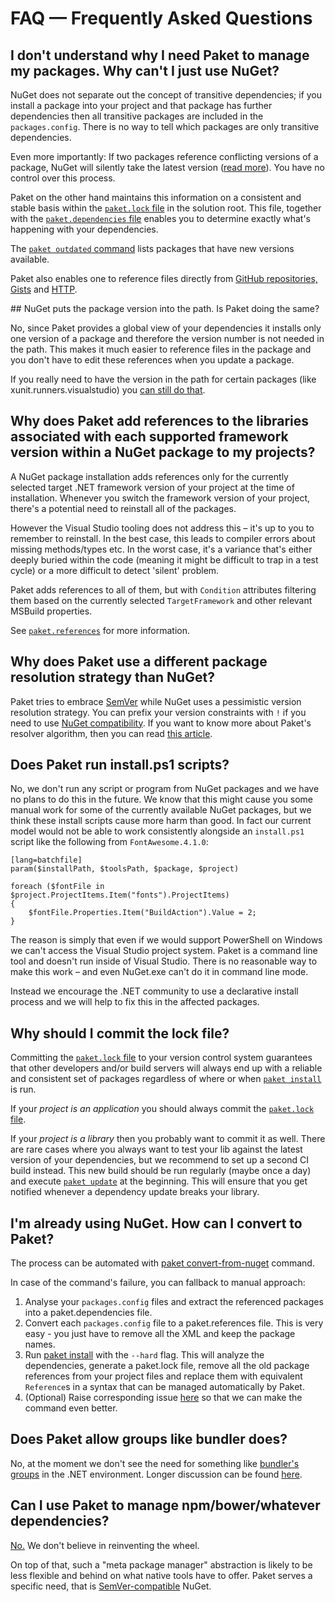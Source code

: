 # FAQ — Frequently Asked Questions

## I don't understand why I need Paket to manage my packages. Why can't I just use NuGet?

NuGet does not separate out the concept of transitive dependencies; if you install a package into your project and that package has further dependencies then all transitive packages are included in the `packages.config`. There is no way to tell which packages are only transitive dependencies.

Even more importantly: If two packages reference conflicting versions of a package, NuGet will silently take the latest version ([read more](controlling-nuget-resolution.html)). You have no control over this process.

Paket on the other hand maintains this information on a consistent and stable basis within the [`paket.lock` file](lock-file.html) in the solution root. This file, together with the [`paket.dependencies` file](dependencies-file.html) enables you to determine exactly what's happening with your dependencies.

The [`paket outdated` command](paket-outdated.html) lists packages that have new versions available.

Paket also enables one to reference files directly from [GitHub repositories, Gists](github-dependencies.html) and [HTTP](http-dependencies.html).

<div id="no-version"></div>
## NuGet puts the package version into the path. Is Paket doing the same?

No, since Paket provides a global view of your dependencies it installs only one version of a package and therefore the version number is not needed in the path.
This makes it much easier to reference files in the package and you don't have to edit these references when you update a package.

If you really need to have the version in the path for certain packages (like xunit.runners.visualstudio) you [can still do that](nuget-dependencies.html#Putting-the-version-no-into-the-path).

## Why does Paket add references to the libraries associated with each supported framework version within a NuGet package to my projects?

A NuGet package installation adds references only for the currently selected target .NET framework version of your project at the time of installation. Whenever you switch the framework version of your project, there's a potential need to reinstall all of the packages.

However the Visual Studio tooling does not address this – it's up to you to remember to reinstall. In the best case, this leads to compiler errors about missing methods/types etc. In the worst case, it's a variance that's either deeply buried within the code (meaning it might be difficult to trap in a test cycle) or a more difficult to detect 'silent' problem.

Paket adds references to all of them, but with `Condition` attributes filtering them based on the currently selected `TargetFramework` and other relevant MSBuild properties.

See [`paket.references`](references-files.html) for more information.

## Why does Paket use a different package resolution strategy than NuGet?

Paket tries to embrace [SemVer](http://semver.org/) while NuGet uses a pessimistic version resolution strategy. You can prefix your version constraints with `!` if you need to use [NuGet compatibility](dependencies-file.html#Paket-s-NuGet-style-dependency-resolution-for-transitive-dependencies).
If you want to know more about Paket's resolver algorithm, then you can read [this article](resolver.html).

## Does Paket run install.ps1 scripts?
<div id="paket-vs-powershell-install-scripts"></div>

No, we don't run any script or program from NuGet packages and we have no plans to do this in the future.
We know that this might cause you some manual work for some of the currently available NuGet packages, but we think these install scripts cause more harm than good.
In fact our current model would not be able to work consistently alongside an `install.ps1` script like the following from `FontAwesome.4.1.0`:

    [lang=batchfile]
    param($installPath, $toolsPath, $package, $project)

    foreach ($fontFile in $project.ProjectItems.Item("fonts").ProjectItems)
    {
        $fontFile.Properties.Item("BuildAction").Value = 2;
    }

The reason is simply that even if we would support PowerShell on Windows we can't access the Visual Studio project system. Paket is a command line tool and doesn't run inside of Visual Studio.
There is no reasonable way to make this work – and even NuGet.exe can't do it in command line mode.

Instead we encourage the .NET community to use a declarative install process and we will help to fix this in the affected packages.

## Why should I commit the lock file?

Committing the [`paket.lock` file](lock-file.html) to your version control system guarantees that other developers and/or build servers will always end up with a reliable and consistent set of packages regardless of where or when [`paket install`](paket-install.html) is run.

If your *project is an application* you should always commit the [`paket.lock` file](lock-file.html). 

If your *project is a library* then you probably want to commit it as well. There are rare cases where you always want to test your lib against the latest version of your dependencies, 
but we recommend to set up a second CI build instead. This new build should be run regularly (maybe once a day) and execute [`paket update`](paket-update.html) at the beginning.
This will ensure that you get notified whenever a dependency update breaks your library.

## I'm already using NuGet. How can I convert to Paket?

The process can be automated with [paket convert-from-nuget](paket-convert-from-nuget.html) command.

In case of the command's failure, you can fallback to manual approach:

1. Analyse your `packages.config` files and extract the referenced packages into a paket.dependencies file.
2. Convert each `packages.config` file to a paket.references file. This is very easy - you just have to remove all the XML and keep the package names.
3. Run [paket install](paket-install.html) with the `--hard` flag. This will analyze the dependencies, generate a paket.lock file, remove all the old package references from your project files and replace them with equivalent `Reference`s in a syntax that can be managed automatically by Paket.
4. (Optional) Raise corresponding issue [here](https://github.com/fsprojects/Paket/issues) so that we can make the command even better.

## Does Paket allow groups like bundler does?

No, at the moment we don't see the need for something like [bundler's groups](http://bundler.io/v1.7/groups.html) in the .NET environment. Longer discussion can be found [here](https://github.com/fsprojects/Paket/issues/116).

## Can I use Paket to manage npm/bower/whatever dependencies?

[No.](https://github.com/fsprojects/Paket/issues/61) We don't believe in reinventing the wheel.

On top of that, such a "meta package manager" abstraction is likely to be less flexible and behind on what native tools have to offer. Paket serves a specific need, that is [SemVer-compatible](http://semver.org) NuGet.
